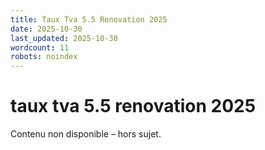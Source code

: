 ```yaml
---
title: Taux Tva 5.5 Renovation 2025
date: 2025-10-30
last_updated: 2025-10-30
wordcount: 11
robots: noindex
---
```


# taux tva 5.5 renovation 2025

Contenu non disponible – hors sujet.